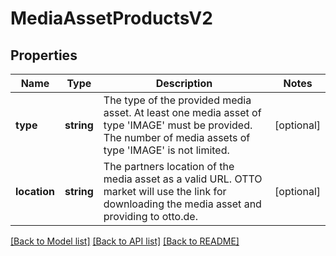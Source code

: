 # MediaAssetProductsV2

## Properties
Name | Type | Description | Notes
------------ | ------------- | ------------- | -------------
**type** | **string** | The type of the provided media asset. At least one media asset of type &#x27;IMAGE&#x27; must be provided. The number of media assets of type &#x27;IMAGE&#x27; is not limited. | [optional] 
**location** | **string** | The partners location of the media asset as a valid URL. OTTO market will use the link for downloading the media asset and providing to otto.de. | [optional] 

[[Back to Model list]](../../README.md#documentation-for-models) [[Back to API list]](../../README.md#documentation-for-api-endpoints) [[Back to README]](../../README.md)


